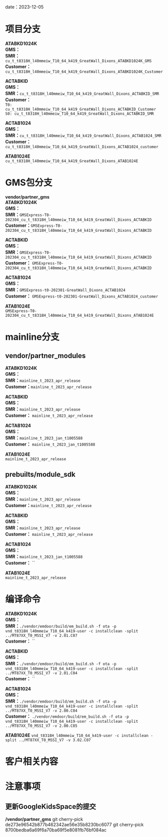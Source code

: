 date：2023-12-05
# 项目分支
**ATABKD1024K**  
	**GMS：**   
	**SMR：**`cu_t_t8318H_l40mmeiw_T10_64_k419_GreatWall_Dixons_ATABKD1024K_GMS`    
	**Customer：**`cu_t_t8318H_l40mmeiw_T10_64_k419_GreatWall_Dixons_ATABKD1024K_Customer`   

**ACTABKID**  
	**GMS：**   
	**SMR：**`cu_t_t8318H_l40mmeiw_T10_64_k419_GreatWall_Dixons_ACTABKID_SMR`  
	**Customer：**  
	`T0: cu_t_t8318H_l40mmeiw_T10_64_k419_GreatWall_Dixons_ACTABKID_Customer`  
	`S0: cu_t_t8318H_l40mmeiw_T10_64_k419_GreatWall_Dixons_ACTABKID_SMR`  

**ACTAB1024**  
	**GMS：**   
	**SMR：**`cu_t_t8318H_l40mmeiw_T10_64_k419_GreatWall_Dixons_ACTAB1024_SMR`  
	**Customer：**  `cu_t_t8318H_l40mmeiw_T10_64_k419_GreatWall_Dixons_ACTAB1024_customer`

**ATAB1024E**  
`cu_t_t8318H_l40mmeiw_T10_64_k419_GreatWall_Dixons_ATAB1024E`  

# GMS包分支
**vendor/partner_gms**  
**ATABKD1024K**  
	**GMS：**   
	**SMR：**`GMSExpress-T0-202304_cu_t_t8318H_l40mmeiw_T10_64_k419_GreatWall_Dixons_ACTABKID`  
	**Customer：**`GMSExpress-T0-202304_cu_t_t8318H_l40mmeiw_T10_64_k419_GreatWall_Dixons_ACTABKID`

**ACTABKID**  
	**GMS：**   
	**SMR：**`GMSExpress-T0-202304_cu_t_t8318H_l40mmeiw_T10_64_k419_GreatWall_Dixons_ACTABKID`  
	**Customer：**  `GMSExpress-T0-202304_cu_t_t8318H_l40mmeiw_T10_64_k419_GreatWall_Dixons_ACTABKID`

**ACTAB1024**  
	**GMS：**      
	**SMR：**`GMSExpress-t0-202301-GreatWall_Dixons_ACTAB1024`  
	**Customer：**  `GMSExpress-t0-202301-GreatWall_Dixons_ACTAB1024_customer`  

**ATAB1024E**  
`GMSExpress-T0-202304_cu_t_t8318H_l40mmeiw_T10_64_k419_GreatWall_Dixons_ATAB1024E`  
# mainline分支
## **vendor/partner_modules**  

**ATABKD1024K**  
	**GMS：**   
	**SMR：**`mainline_t_2023_apr_release`   
	**Customer：**`mainline_t_2023_apr_release`    

**ACTABKID**  
	**GMS：**   
	**SMR：**`mainline_t_2023_apr_release`  
	**Customer：**  `mainline_t_2023_apr_release`

**ACTAB1024**  
	**GMS：**  
	**SMR：**`mainline_t_2023_jan_t1005588`  
	**Customer：**  `mainline_t_2023_jan_t1005588`

**ATAB1024E**  
`mainline_t_2023_apr_release`  

## **prebuilts/module_sdk**  
**ATABKD1024K**  
	**GMS：**   
	**SMR：**`mainline_t_2023_apr_release`   
	**Customer：**`mainline_t_2023_apr_release`   

**ACTABKID**  
	**GMS：**   
	**SMR：**`mainline_t_2023_apr_release`  
	**Customer：**  `mainline_t_2023_apr_release`

**ACTAB1024**  
	**GMS：**  
	**SMR：**`mainline_t_2023_jan_t1005588`  
	**Customer：**  ``

**ATAB1024E**  
`mainline_t_2023_apr_release`   

# 编译命令
**ATABKD1024K**  
	**GMS：**  
	**SMR：**`./vendor/emdoor/build/em_build.sh -f ota -p vnd_t8318H_l40mmeiw_T10_64_k419-user -c installclean -split ../MT87XX_T0_MSSI_V7 -v 2.01.C07`   
	**Customer：**  ``

**ACTABKID**  
	**GMS：**  
	**SMR：**`./vendor/emdoor/build/em_build.sh -f ota -p vnd_t8318H_l40mmeiw_T10_64_k419-user -c installclean -split ../MT87XX_T0_MSSI_V7 -v 2.01.C04`   
	**Customer：**  ``

**ACTAB1024**  
	**GMS：**  
	**SMR：**`./vendor/emdoor/build/em_build.sh -f ota -p vnd_t8318H_l40mmeiw_T10_64_k419-user -c installclean -split ../MT87XX_T0_MSSI_V7 -v 2.00.C04`  
	**Customer：**  `./vendor/emdoor/build/em_build.sh -f ota -p vnd_t8318H_l40mmeiw_T10_64_k419-user -c installclean -split ../MT87XX_T0_MSSI_V7 -v 2.00.C05`

**ATAB1024E**
	`vnd_t8318H_l40mmeiw_T10_64_k419-user -c installclean -split ../MT87XX_T0_MSSI_V7 -v 3.02.C07`  


# 客户相关内容

# 注意事项
## 更新GoogleKidsSpace的提交
**/vendor/partner_gms**
git cherry-pick de273e96542b877b462342ae56e35b8230bc6077
git cherry-pick 8700bedba6a69f6a70ba69f5e8081fb76bf084ac

